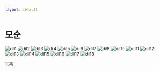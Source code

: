 ```yaml
---
layout: default
---
```

# 모순

![dil1](./d1.png)
![dil2](./d2.png)
![dil3](./d3.png)
![dil4](./d4.png)
![dil5](./d5.png)
![dil6](./d6.png)
![dil7](./d7.png)
![dil8](./d8.png)
![dil10](./d10.png)
![dil11](./d11.png)
![dil12](./d12.png)
![dil13](./d13.png)
![dil14](./d14.png)
![dil15](./d15.png)
![dil16](./d16.png)
![dil17](./d17.png)
![dil18](./d18.png)

<div class="pagination">
  <a href="{{ '/List/BP/bp.html' | relative_url }}" class="prev-button" data-turbo="true">목록</a>
</div>